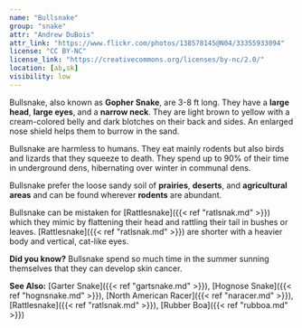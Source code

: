 ```yaml
---
name: "Bullsnake"
group: "snake"
attr: "Andrew DuBois"
attr_link: "https://www.flickr.com/photos/138578145@N04/33355933094"
license: "CC BY-NC"
license_link: "https://creativecommons.org/licenses/by-nc/2.0/"
location: [ab,sk]
visibility: low
---
```

Bullsnake, also known as **Gopher Snake**, are 3-8 ft long. They have a **large head**, **large eyes**, and a **narrow neck**. They are light brown to yellow with a cream-colored belly and dark blotches on their back and sides. An enlarged nose shield helps them to burrow in the sand.

Bullsnake are harmless to humans. They eat mainly rodents but also birds and lizards that they squeeze to death. They spend up to 90% of their time in underground dens, hibernating over winter in communal dens.

Bullsnake prefer the loose sandy soil of **prairies**, **deserts**, and **agricultural areas** and can be found wherever **rodents** are abundant.

Bullsnake can be mistaken for [Rattlesnake]({{< ref "ratlsnak.md" >}}) which they mimic by flattening their head and rattling their tail in bushes or leaves. [Rattlesnake]({{< ref "ratlsnak.md" >}}) are shorter with a heavier body and vertical, cat-like eyes.

**Did you know?** Bullsnake spend so much time in the summer sunning themselves that they can develop skin cancer.

<!-- generated, do not edit -->
**See Also:**
[Garter Snake]({{< ref "gartsnake.md" >}}),
[Hognose Snake]({{< ref "hognsnake.md" >}}),
[North American Racer]({{< ref "naracer.md" >}}),
[Rattlesnake]({{< ref "ratlsnak.md" >}}),
[Rubber Boa]({{< ref "rubboa.md" >}})
